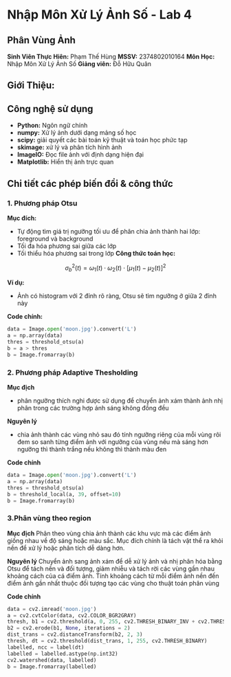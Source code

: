 # Nhập Môn Xử Lý Ảnh Số - Lab 4

## Phân Vùng Ảnh
**Sinh Viên Thực Hiên:** Phạm Thế Hùng  **MSSV:** 2374802010164
**Môn Học:** Nhập Môn Xử Lý Ảnh Số
**Giảng viên:** Đỗ Hữu Quân

## Giới Thiệu:


## Công nghệ sử dụng
- **Python:** Ngôn ngữ chính
- **numpy:** Xử lý ảnh dưới dạng mảng số học
- **scipy:**  giải quyết các bài toán kỹ thuật và toán học phức tạp
- **skimage:** xử lý và phân tích hình ảnh
- **ImageIO:** Đọc file ảnh với định dạng hiện đại
- **Matplotlib:** Hiển thị ảnh trực quan
## Chi tiết các phép biến đổi & công thức

### 1. Phương pháp Otsu

**Mục đích:**  
- Tự động tìm giá trị ngưỡng tối ưu để phân chia ảnh thành hai lớp: foreground và background
- Tối đa hóa phương sai giữa các lớp 
- Tối thiểu hóa phương sai trong lớp
**Công thức toán học:**  
```math
\sigma_b^2(t) = \omega_1(t) \cdot \omega_2(t) \cdot [\mu_1(t) - \mu_2(t)]^2
```
**Ví dụ:**  
- Ảnh có histogram với 2 đỉnh rõ ràng, Otsu sẽ tìm ngưỡng ở giữa 2 đỉnh này

**Code chính:**  
```python
data = Image.open('moon.jpg').convert('L')
a = np.array(data)
thres = threshold_otsu(a)
b = a > thres
b = Image.fromarray(b)
```
### 2. Phương pháp Adaptive Thesholding
**Mục địch**
- phân ngưỡng thích nghi được sử dụng để chuyển ảnh xám thành ảnh nhị phân trong các trường hợp ánh sáng không đồng đều

**Nguyên lý**
- chia ảnh thành các vùng nhỏ sau đó tính ngưỡng riêng của mỗi vùng rôi đem so sanh từng điểm ảnh với ngưỡng của vùng nếu mà sáng hơn ngưỡng thì thành trắng nếu không thì thành màu đen

**Code chính**
```python
data = Image.open('moon.jpg').convert('L')
a = np.array(data)
thres = threshold_otsu(a)
b = threshold_local(a, 39, offset=10)
b = Image.fromarray(b)
```

### 3.Phân vùng theo region
**Mục địch**
Phân theo vùng chia ảnh thành các khu vực mà các điểm ảnh giống nhau về độ sáng hoặc màu sắc. Mục đích chính là tách vật thể ra khỏi nền để xử lý hoặc phân tích dễ dàng hơn.

**Nguyên lý**
Chuyển ảnh sang ảnh xám để dễ xử lý ảnh và nhị phân hóa bằng Otsu để tách nền và đối tượng, giảm nhiễu và tách rời các vùng gần nhau khoảng cách của cá điểm ảnh. Tính khoảng cách từ mỗi điểm ảnh nền đến điểm ảnh gần nhất thuộc đối tượng tạo các vùng cho thuật toán phân vùng

**Code chính**
```python
data = cv2.imread('moon.jpg')
a = cv2.cvtColor(data, cv2.COLOR_BGR2GRAY)
thresh, b1 = cv2.threshold(a, 0, 255, cv2.THRESH_BINARY_INV + cv2.THRESH_OTSU)
b2 = cv2.erode(b1, None, iterations = 2)
dist_trans = cv2.distanceTransform(b2, 2, 3)
thresh, dt = cv2.threshold(dist_trans, 1, 255, cv2.THRESH_BINARY)
labelled, ncc = label(dt)
labelled = labelled.astype(np.int32)
cv2.watershed(data, labelled)
b = Image.fromarray(labelled)
```